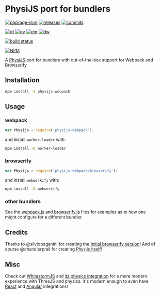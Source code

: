 # PhysiJS port for bundlers

[//]: # (releases / versioning)
[![package-json](https://img.shields.io/github/package-json/v/agilgur5/physijs-webpack.svg)](https://npmjs.org/package/physijs-webpack)
[![releases](https://img.shields.io/github/release/agilgur5/physijs-webpack.svg)](https://github.com/agilgur5/physijs-webpack/releases)
[![commits](https://img.shields.io/github/commits-since/agilgur5/physijs-webpack/latest.svg)](https://github.com/agilgur5/physijs-webpack/commits/master)

[//]: # (downloads)
[![dt](https://img.shields.io/npm/dt/physijs-webpack.svg)](https://npmjs.org/package/physijs-webpack)
[![dy](https://img.shields.io/npm/dy/physijs-webpack.svg)](https://npmjs.org/package/physijs-webpack)
[![dm](https://img.shields.io/npm/dm/physijs-webpack.svg)](https://npmjs.org/package/physijs-webpack)
[![dw](https://img.shields.io/npm/dw/physijs-webpack.svg)](https://npmjs.org/package/physijs-webpack)

[//]: # (status / activity)
[![build status](https://img.shields.io/travis/agilgur5/physijs-webpack.svg)](https://travis-ci.org/agilgur5/physijs-webpack)

[![NPM](https://nodei.co/npm/physijs-webpack.png?downloads=true&downloadRank=true&stars=true)](https://npmjs.org/package/physijs-webpack)

A [PhysiJS](https://github.com/chandlerprall/Physijs) port for bundlers with out-of-the-box support for Webpack and Browserify

## Installation

```bash
npm install -S physijs-webpack
```

## Usage

### webpack

```javascript
var Physijs = require('physijs-webpack');
```

and install `worker-loader` with:

```bash
npm install -D worker-loader
```

### browserify

```javascript
var Physijs = require('physijs-webpack/browserify');
```

and install `webworkify` with:

```bash
npm install -D webworkify
```

### other bundlers

See the [webpack.js](webpack.js) and [browserify.js](browserify.js) files for examples as to how one might configure for a different bundler.

## Credits

Thanks to @silviopaganini for creating the [initial browserify version](https://github.com/silviopaganini/physijs-browserify)!
And of course @chandlerprall for creating [Physijs itself](https://github.com/chandlerprall/Physijs)!

## Misc

Check out [WhitestormJS](https://github.com/WhitestormJS/whs.js) and [its physics integration](https://github.com/WhitestormJS/physics-module-ammonext) for a more modern experience with ThreeJS and physics.
It's modern enough to even have [React](https://github.com/WhitestormJS/react-whs) and [Angular](https://github.com/WhitestormJS/ngx-whs) integrations!
